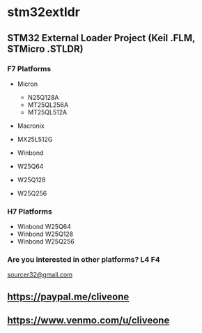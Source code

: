 # stm32extldr
## STM32 External Loader Project (Keil .FLM, STMicro .STLDR)

### F7 Platforms

 * Micron
   * N25Q128A
   * MT25QL256A
   * MT25QL512A
 
 
 * Macronix
  * MX25L512G


 * Winbond
  * W25Q64
  * W25Q128
  * W25Q256
 
### H7 Platforms

 * Winbond W25Q64
 * Winbond W25Q128
 * Winbond W25Q256
 
### Are you interested in other platforms? L4 F4
 
 sourcer32@gmail.com
 
 ## https://paypal.me/cliveone
 
 ## https://www.venmo.com/u/cliveone
